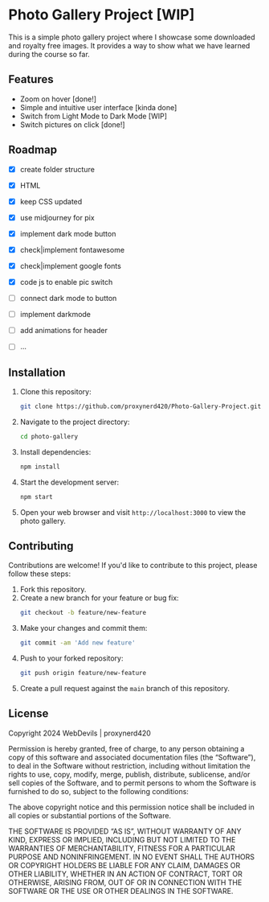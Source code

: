 # Photo Gallery Project [WIP]

This is a simple photo gallery project where I showcase some downloaded and royalty free images. It provides a way to show what we have learned during the course so far.

## Features

- Zoom on hover [done!]
- Simple and intuitive user interface [kinda done]
- Switch from Light Mode to Dark Mode [WIP]
- Switch pictures on click [done!]

## Roadmap

- [X] create folder structure
- [X] HTML
- [X] keep CSS updated
- [X] use midjourney for pix
- [X] implement dark mode button 
- [X] check|implement fontawesome
- [X] check|implement google fonts
- [X] code js to enable pic switch
- [ ] connect dark mode to button
- [ ] implement darkmode
- [ ] add animations for header
- [ ] ...


## Installation

1. Clone this repository:
   ```bash
   git clone https://github.com/proxynerd420/Photo-Gallery-Project.git 
   ```
   <!-- CHANGE THE LINK! -->

2. Navigate to the project directory:
   ```bash
   cd photo-gallery
   ```

3. Install dependencies:
   ```bash
   npm install
   ```

4. Start the development server:
   ```bash
   npm start
   ```

5. Open your web browser and visit `http://localhost:3000` to view the photo gallery.

## Contributing

Contributions are welcome! If you'd like to contribute to this project, please follow these steps:

1. Fork this repository.
2. Create a new branch for your feature or bug fix:
   ```bash
   git checkout -b feature/new-feature
   ```
3. Make your changes and commit them:
   ```bash
   git commit -am 'Add new feature'
   ```
4. Push to your forked repository:
   ```bash
   git push origin feature/new-feature
   ```
5. Create a pull request against the `main` branch of this repository.

## License



Copyright 2024 WebDevils | proxynerd420

Permission is hereby granted, free of charge, to any person obtaining a copy of this software and associated documentation files (the “Software”), to deal in the Software without restriction, including without limitation the rights to use, copy, modify, merge, publish, distribute, sublicense, and/or sell copies of the Software, and to permit persons to whom the Software is furnished to do so, subject to the following conditions:

The above copyright notice and this permission notice shall be included in all copies or substantial portions of the Software.

THE SOFTWARE IS PROVIDED “AS IS”, WITHOUT WARRANTY OF ANY KIND, EXPRESS OR IMPLIED, INCLUDING BUT NOT LIMITED TO THE WARRANTIES OF MERCHANTABILITY, FITNESS FOR A PARTICULAR PURPOSE AND NONINFRINGEMENT. IN NO EVENT SHALL THE AUTHORS OR COPYRIGHT HOLDERS BE LIABLE FOR ANY CLAIM, DAMAGES OR OTHER LIABILITY, WHETHER IN AN ACTION OF CONTRACT, TORT OR OTHERWISE, ARISING FROM, OUT OF OR IN CONNECTION WITH THE SOFTWARE OR THE USE OR OTHER DEALINGS IN THE SOFTWARE.
